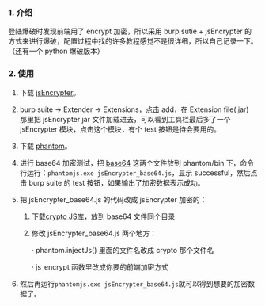 ### 1. 介绍
  登陆爆破时发现前端用了 encrypt 加密，所以采用 burp sutie + jsEncrypter 的方式来进行爆破，配置过程中找的许多教程感觉不是很详细，所以自己记录一下。（还有一个 python 爆破版本）

### 2. 使用
  1. 下载 [jsEncrypter](https://github.com/c0ny1/jsEncrypter/releases/tag/0.3.2)。
  
  2. burp suite -> Extender -> Extensions，点击 add，在 Extension file(.jar) 那里把 jsEncrypter jar 文件加载进去，可以看到工具栏最后多了一个 jsEncrypter 模块，点击这个模块，有个 test 按钮是待会要用的。
  
  3. 下载 [phantom](https://phantomjs.org/download.html)。
  
  4. 进行 base64 加密测试，把 [base64](https://github.com/c0ny1/jsEncrypter/tree/master/test/TestScript/Base64) 这两个文件放到 phantom/bin 下，命令行运行：```phantomjs.exe jsEncrypter_base64.js```，显示 successful，然后点击 burp suite 的 test 按钮，如果输出了加密数据表示成功。
  
  5. 把 jsEncrypter_base64.js 的代码改成 jsEncrypter 加密的：
  
     1. 下载[crypto JS库](https://cdnjs.cloudflare.com/ajax/libs/crypto-js/4.0.0/crypto-js.min.js)，放到 base64 文件同个目录
     2. 修改 jsEncrypter_base64.js 两个地方：
     
         · phantom.injectJs() 里面的文件名改成 crypto 那个文件名
         
         · js_encrypt 函数里改成你要的前端加密方式
         
  6. 然后再运行```phantomjs.exe jsEncrypter_base64.js```就可以得到想要的加密数据了。
